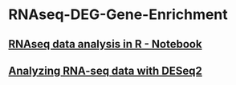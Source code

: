 # RNAseq-DEG-Gene-Enrichment

## [RNAseq data analysis in R - Notebook](http://monashbioinformaticsplatform.github.io/RNAseq-DE-analysis-with-R/RNAseq_DE_analysis_with_R.html)

## [Analyzing RNA-seq data with DESeq2](https://bioconductor.org/packages/release/bioc/vignettes/DESeq2/inst/doc/DESeq2.html)
